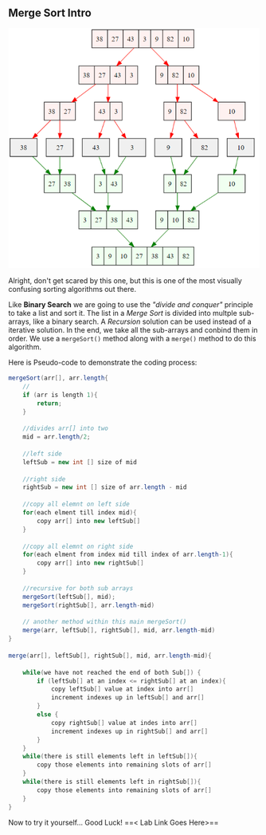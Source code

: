## Merge Sort Intro
![Merge Sort](./Images/Merge_Sort.png)

 Alright, don't get scared by this one, but this is one of the most visually confusing sorting algorithms out there. 
 
 Like **Binary Search** we are going to use the *"divide and conquer"* principle to take a list and sort it. The list in a *Merge Sort* is divided into multple sub-arrays, like a binary search. A *Recursion* solution can be used instead of a iterative solution. In the end, we take all the sub-arrays and conbind them in order. We use a `mergeSort()` method along with a `merge()` method to do this algorithm.   

Here is Pseudo-code to demonstrate the coding process:
```java
mergeSort(arr[], arr.length{
	//
	if (arr is length 1){
		return;
	}

	//divides arr[] into two
	mid = arr.length/2; 
	
	//left side
	leftSub = new int [] size of mid 
	
	//right side
	rightSub = new int [] size of arr.length - mid 
	
	//copy all elemnt on left side	
	for(each elment till index mid){
		copy arr[] into new leftSub[]
	}
	
	//copy all elemnt on right side	
	for(each elment from index mid till index of arr.length-1){
		copy arr[] into new rightSub[]
	}

	//recursive for both sub arrays 
	mergeSort(leftSub[], mid);
	mergeSort(rightSub[], arr.length-mid)

	// another method within this main mergeSort()
	merge(arr, leftSub[], rightSub[], mid, arr.length-mid)
}

merge(arr[], leftSub[], rightSub[], mid, arr.length-mid){
	
	while(we have not reached the end of both Sub[]) {
		if (leftSub[] at an index <= rightSub[] at an index){
			copy leftSub[] value at index into arr[]
			increment indexes up in leftSub[] and arr[]
		}
		else {
			copy rightSub[] value at indes into arr[]
			increment indexes up in rightSub[] and arr[]
		}
	}
	while(there is still elements left in leftSub[]){
		copy those elements into remaining slots of arr[]
	}
	while(there is still elements left in rightSub[]){
		copy those elements into remaining slots of arr[]
	}
}
```
Now to try it yourself... Good Luck!
==\< Lab Link Goes Here\>==

